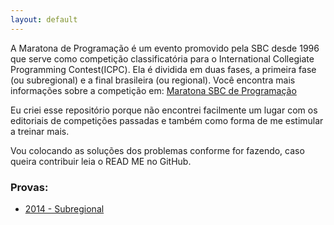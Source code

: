 ```yaml
---
layout: default
---
```


A Maratona de Programação é um evento promovido pela SBC desde 1996 que serve como competição classificatória para o International Collegiate Programming Contest(ICPC). Ela é dividida em duas fases, a primeira fase (ou subregional) e a final brasileira (ou regional). Você encontra mais informações sobre a competição em: [Maratona SBC de Programação](http://maratona.ime.usp.br)

Eu criei esse repositório porque não encontrei facilmente um lugar com os editoriais de competições passadas e também como forma de me estimular a treinar mais.

Vou colocando as soluções dos problemas conforme for fazendo, caso queira contribuir leia o READ ME no GitHub.

### Provas:
*	[2014 - Subregional](./2014/subregional/2014subregional.md)



